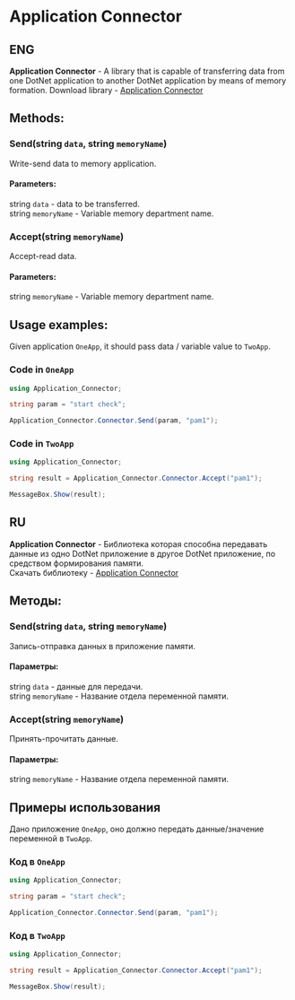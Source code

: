# Application Connector
## ENG
**Application Connector** - A library that is capable of transferring data from one DotNet application to another DotNet application by means of memory formation.
Download library - [Application Connector](https://github.com/danrom11/Application_Connector/releases)

## Methods:

### Send(string `data`, string `memoryName`)
Write-send data to memory application.
#### Parameters:
string `data` - data to be transferred.</br>
string `memoryName` - Variable memory department name.

### Accept(string `memoryName`)
Accept-read data.
#### Parameters:
string `memoryName` - Variable memory department name.

## Usage examples:
Given application `OneApp`, it should pass data / variable value to `TwoApp`.
### Code in `OneApp`

```C#
using Application_Connector;

string param = "start check";

Application_Connector.Connector.Send(param, "pam1");

```

### Code in `TwoApp`
```C#
using Application_Connector;

string result = Application_Connector.Connector.Accept("pam1");

MessageBox.Show(result);

```

## RU
**Application Connector** - Библиотека которая способна передавать данные из одно DotNet приложение в другое DotNet приложение, по средством формирования памяти.  
Скачать библиотеку - [Application Connector](https://github.com/danrom11/Application_Connector/releases)

## Методы:

### Send(string `data`, string `memoryName`)
Запись-отправка данных в приложение памяти.
#### Параметры:
string `data` - данные для передачи.</br>
string `memoryName` - Название отдела переменной памяти.

### Accept(string `memoryName`)
Принять-прочитать данные.
#### Параметры:
string `memoryName` - Название отдела переменной памяти.

## Примеры использования
Дано приложение `OneApp`, оно должно передать данные/значение переменной в `TwoApp`.
### Код в `OneApp`

```C#
using Application_Connector;

string param = "start check";

Application_Connector.Connector.Send(param, "pam1");

```

### Код в `TwoApp`
```C#
using Application_Connector;

string result = Application_Connector.Connector.Accept("pam1");

MessageBox.Show(result);

```
